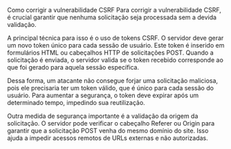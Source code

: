 Como corrigir a vulnerabilidade CSRF
Para corrigir a vulnerabilidade CSRF, é crucial garantir que nenhuma solicitação seja processada sem a devida validação.

A principal técnica para isso é o uso de tokens CSRF. O servidor deve gerar um novo token único para cada sessão de usuário. Este token é inserido em formulários HTML ou cabeçalhos HTTP de solicitações POST. Quando a solicitação é enviada, o servidor valida se o token recebido corresponde ao que foi gerado para aquela sessão específica.

Dessa forma, um atacante não consegue forjar uma solicitação maliciosa, pois ele precisaria ter um token válido, que é único para cada sessão do usuário. Para aumentar a segurança, o token deve expirar após um determinado tempo, impedindo sua reutilização.

Outra medida de segurança importante é a validação da origem da solicitação. O servidor pode verificar o cabeçalho Referer ou Origin para garantir que a solicitação POST venha do mesmo domínio do site. Isso ajuda a impedir acessos remotos de URLs externas e não autorizadas.
